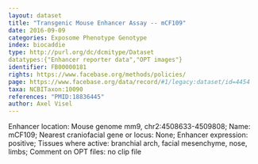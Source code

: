 ```yaml
---
layout: dataset  
title: "Transgenic Mouse Enhancer Assay -- mCF109"  
date: 2016-09-09  
categories: Exposome Phenotype Genotype  
index: biocaddie  
type: http://purl.org/dc/dcmitype/Dataset  
datatypes:{"Enhancer reporter data","OPT images"}  
identifier: FB00000181  
rights: https://www.facebase.org/methods/policies/  
page: https://www.facebase.org/data/record/#1/legacy:dataset/id=4454  
taxa: NCBITaxon:10090  
references: "PMID:18836445"  
author: Axel Visel
---
```

 Enhancer location: Mouse genome mm9, chr2:4508633-4509808; Name: mCF109; Nearest craniofacial gene or locus: None; Enhancer expression: positive; Tissues where active: branchial arch, facial mesenchyme, nose, limbs; Comment on OPT files: no clip file 
